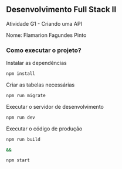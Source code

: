## Desenvolvimento Full Stack II

Atividade G1 - Criando uma API

Nome: Flamarion Fagundes Pinto

### Como executar o projeto?

Instalar as dependências

```bash
npm install
```

Criar as tabelas necessárias

```bash
npm run migrate
```

Executar o servidor de desenvolvimento

```bash
npm run dev
```

Executar o código de produção

```bash
npm run build

&&

npm start
```
